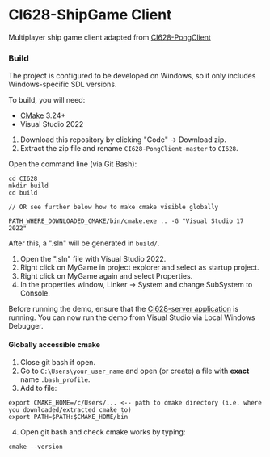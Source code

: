# CI628-ShipGame Client
Multiplayer ship game client adapted from [CI628-PongClient](https://github.com/AlmasB/CI628-PongClient)

### Build

The project is configured to be developed on Windows, so it only includes Windows-specific SDL versions.

To build, you will need:

* [CMake](https://github.com/Kitware/CMake/releases/download/v3.24.2/cmake-3.24.2-windows-x86_64.zip) 3.24+
* Visual Studio 2022

1. Download this repository by clicking "Code" -> Download zip.
2. Extract the zip file and rename `CI628-PongClient-master` to `CI628`.

Open the command line (via Git Bash):

```
cd CI628
mkdir build
cd build

// OR see further below how to make cmake visible globally

PATH_WHERE_DOWNLOADED_CMAKE/bin/cmake.exe .. -G "Visual Studio 17 2022"

```

After this, a ".sln" will be generated in `build/`.

1. Open the ".sln" file with Visual Studio 2022.
2. Right click on MyGame in project explorer and select as startup project.
3. Right click on MyGame again and select Properties.
4. In the properties window, Linker -> System and change SubSystem to Console.

Before running the demo, ensure that the [CI628-server application](https://github.com/AlmasB/CI628-PongServer/releases) is running. You can now run the demo from Visual Studio via Local Windows Debugger.

#### Globally accessible cmake

1. Close git bash if open.
2. Go to `C:\Users\your_user_name` and open (or create) a file with **exact** name `.bash_profile`.
3. Add to file:

```
export CMAKE_HOME=/c/Users/... <-- path to cmake directory (i.e. where you downloaded/extracted cmake to)
export PATH=$PATH:$CMAKE_HOME/bin
```

4. Open git bash and check cmake works by typing:

```
cmake --version
```
